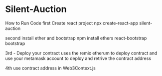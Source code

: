 # Silent-Auction
How to Run Code
first Create react project
npx create-react-app silent-auction

second install ether and bootstrap
npm install ethers react-bootstrap bootstrap

3rd - Deploy your contract
uses the remix etherum to deploy contract and use your metamask account to deploy and retrive the contract address

4th
use contract address in Web3Context.js
